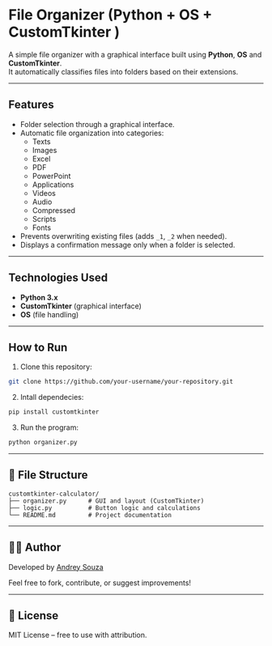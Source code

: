 # File Organizer (Python + OS + CustomTkinter )

A simple file organizer with a graphical interface built using **Python**, **OS** and **CustomTkinter**.  
It automatically classifies files into folders based on their extensions.

---

## Features
- Folder selection through a graphical interface.
- Automatic file organization into categories:
  - Texts
  - Images
  - Excel
  - PDF
  - PowerPoint
  - Applications
  - Videos
  - Audio
  - Compressed
  - Scripts
  - Fonts
- Prevents overwriting existing files (adds `_1`, `_2` when needed).
- Displays a confirmation message only when a folder is selected.

---

## Technologies Used
- **Python 3.x**
- **CustomTkinter** (graphical interface)
- **OS** (file handling)

---

## How to Run
1. Clone this repository:

```bash
git clone https://github.com/your-username/your-repository.git
```

2. Intall dependecies:

```bash
pip install customtkinter
```

3. Run the program:
```bash
python organizer.py
```

---

## 🧾 File Structure

```
customtkinter-calculator/
├── organizer.py      # GUI and layout (CustomTkinter)
├── logic.py          # Button logic and calculations
└── README.md         # Project documentation
```

---

## 👨‍💻 Author

Developed by [Andrey Souza](https://github.com/DreyESSouza)

Feel free to fork, contribute, or suggest improvements!

---

## 📄 License

MIT License – free to use with attribution.
